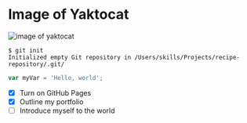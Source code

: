 # Image of Yaktocat

![image of yaktocat](https://octodex.github.com/images/yaktocat.png)

```
$ git init
Initialized empty Git repository in /Users/skills/Projects/recipe-repository/.git/
```

``` javascript
var myVar = 'Hello, world';
```
- [x] Turn on GitHub Pages
- [x] Outline my portfolio
- [ ] Introduce myself to the world
